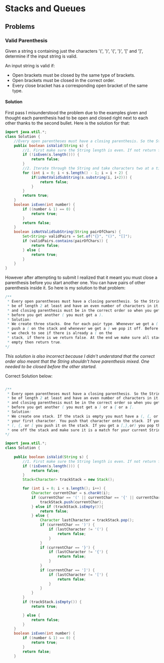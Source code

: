 # Stacks and Queues

## Problems
### Valid Parenthesis
Given a string s containing just the characters '(', ')', '{', '}', '[' and ']', 
determine if the input string is valid.

An input string is valid if:

* Open brackets must be closed by the same type of brackets.
* Open brackets must be closed in the correct order.
* Every close bracket has a corresponding open bracket of the same type.

#### Solution
First pass I misunderstood the problem due to the examples given and thought
each parenthesis had to be open and closed right next to each other thanks to
the second bullet. Here is the solution for that: 

```java
import java.util.*;
class Solution {
    //Every open parentheses must have a closing parenthesis. So the String must be of length 2 at least and have an even number of characters in it. Every 2 characters must be either a pair of (), {}, or []
    public boolean isValid(String s) {
        //1. First make sure the String length is even. If not return false.
        if (!isEven(s.length())) {
            return false;
        }
        //2. Iterate through the String and take characters two at a time and make sure they are (), {}, or []. If at any point they are not return false. If you get to the end return true. 
        for (int i = 0; i < s.length() - 1; i = i + 2) {
            if(isNotValidSubString(s.substring(i, i+2))) {
                return false;
            }
        }
        return true;
    }
    boolean isEven(int number) {
        if ((number & 1) == 0) {
            return true;
        }
        return false;
    }
    boolean isNotValidSubString(String pairOfChars) {
        Set<String> validPairs = Set.of("{}", "()", "[]");
        if (validPairs.contains(pairOfChars)) {
            return false;
        } else {
            return true;
        }
    }
}
```

However after attempting to submit I realized that it meant you must close a
parenthesis before you start another one. You can have pairs of other
parenthesis inside it. So here is my solution to that problem: 

```java
/**
 * Every open parentheses must have a closing parenthesis. So the String must 
 * be of length 2 at least and have an even number of characters in it. The open 
 * and closing parenthesis must be in the correct order so when you get one ( 
 * before you get another ( you must get a ). 
 * Solution: 
 * We create three stacks. One for each pair type. Whenever we get a ( we 
 * push a ( on the stack and whenever we get a ) we pop it off. Before we push 
 * we check to see if there is already a ( on the 
 * stack, if there is we return false. At the end we make sure all stacks are 
 * empty then return true. 
*/
```

*This solution is also incorrect because I didn't understand that the correct
order also meant that the String shouldn't have parenthesis mixed. One needed
to be closed before the other started.*

Correct Solution below: 
```java

/**
 * Every open parentheses must have a closing parenthesis. So the String must 
 * be of length 2 at least and have an even number of characters in it. The open 
 * and closing parenthesis must be in the correct order so when you get one ( 
 * before you get another ( you must get a ) or a { or a [.
 * Solution: 
 * We create one stack. If the stack is empty you must have a (, {, or [ as
 * your first character. You push that character onto the stack. If you get a
 * (, {, or [ you push it on the stack. If you get a [,},or) you pop the last
 * one off the stack and make sure it is a match for your current String.
*/

import java.util.*;
class Solution {
 
    public boolean isValid(String s) {
        //1. First make sure the String length is even. If not return false.
        if (!isEven(s.length())) {
            return false;
        }
        Stack<Character> trackStack = new Stack();

        for (int i = 0; i < s.length(); i++) {
            Character currentChar = s.charAt(i);
            if (currentChar == '(' || currentChar == '{' || currentChar == '[') {
                trackStack.push(currentChar);
            } else if (trackStack.isEmpty()){
                return false;
            } else {
                Character lastCharacter = trackStack.pop();
                if (currentChar == ')') {
                    if (lastCharacter != '(') {
                        return false;
                    } 
                }
                if (currentChar == '}') {
                    if (lastCharacter != '{') {
                        return false;
                    } 
                }
                if (currentChar == ']') {
                    if (lastCharacter != '[') {
                        return false;
                    } 
                }
            }
        }
        if (trackStack.isEmpty()) {
            return true;

        } else {
            return false;
        }
    }
    boolean isEven(int number) {
        if ((number & 1) == 0) {
            return true;
        }
        return false;
    }
```

